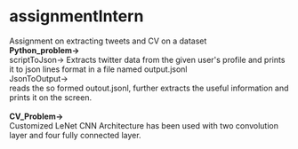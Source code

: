 # assignmentIntern
Assignment on extracting tweets and CV on a dataset</br>
**Python_problem-></br>**
 scriptToJson-> Extracts twitter data from the given user's profile and prints it to json lines format in a file named         output.jsonl</br>
 JsonToOutput-></br>
 reads the so formed outout.jsonl, further extracts the useful information and prints it on the screen.</br>
</br> 
**CV_Problem-></br>**
 Customized LeNet CNN Architecture has been used with two convolution layer and four fully connected layer.</br>
 
